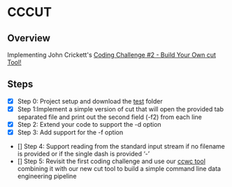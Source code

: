 # CCCUT

## Overview
Implementing John Crickett's [Coding Challenge #2 - Build Your Own cut Tool!](https://codingchallenges.fyi/challenges/challenge-cut)

## Steps
* [x] Step 0: Project setup and download the [test](https://www.dropbox.com/s/hpbma5alue0du34/challenge-cut.zip?e=1&dl=0) folder
* [x] Step 1:Implement a simple version of cut that will open the provided tab separated file and print out the second field (-f2) from each line
* [x] Step 2: Extend your code to support the -d option
* [x] Step 3: Add support for the -f option
* [] Step 4: Support reading from the standard input stream if no filename is provided or if the single dash is provided ‘-’
* [] Step 5: Revisit the first coding challenge and use our [ccwc tool](https://github.com/insignias/codingchallenges/tree/main/ccwc) combining it with our new cut tool to build a simple command line data engineering pipeline